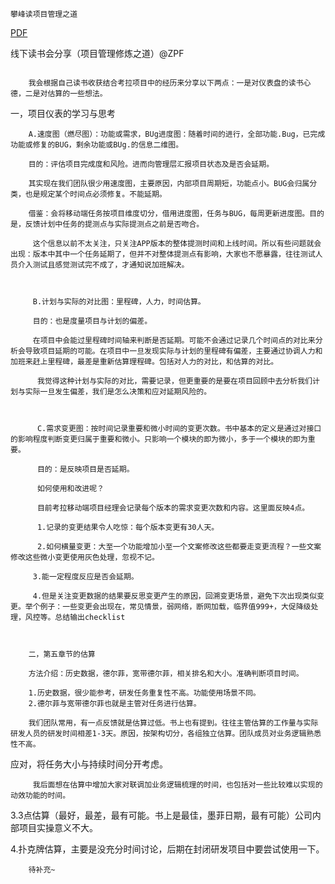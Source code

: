 ```
攀峰读项目管理之道
```

[PDF](http://p319p95sa.bkt.clouddn.com/项目管理修炼之道读后感.pdf)

线下读书会分享（项目管理修炼之道）@ZPF

```

    我会根据自己读书收获结合考拉项目中的经历来分享以下两点：一是对仪表盘的读书心德，二是对估算的一些想法。
```

一，项目仪表的学习与思考

```
    A.速度图（燃尽图）：功能或需求，BUg进度图：随着时间的进行，全部功能.Bug，已完成功能或修复的BUG，剩余功能或BUg.的信息二维图。

    目的：评估项目完成度和风险。进而向管理层汇报项目状态及是否会延期。

    其实现在我们团队很少用速度图，主要原因，内部项目周期短，功能点小。BUG会归属分类，也是规定某个时间点必须修复。不能延期。

    借鉴：会将移动端任务按项目维度切分，借用进度图，任务与BUG，每周更新进度图。目的是，反馈计划中任务的提测点与实际提测点之前是否吻合。

     这个信息以前不太关注，只关注APP版本的整体提测时间和上线时间。所以有些问题就会出现：版本中其中一个任务延期了，但并不对整体提测点有影响，大家也不愿暴露，往往测试人员介入测试且感觉测试完不成了，才通知说加班解决。



     B.计划与实际的对比图：里程碑，人力，时间估算。

     目的：也是度量项目与计划的偏差。

     在项目中会能过里程碑时间轴来判断是否延期。可能不会通过记录几个时间点的对比来分析会导致项目延期的可能。在项目中一旦发现实际与计划的里程碑有偏差，主要通过协调人力和加班来赶上里程碑，最差是重新估算理程碑。包括对人力的对比，和估算的对比。

      我觉得这种计划与实际的对比，需要记录，但更重要的是要在项目回顾中去分析我们计划与实际一旦发生偏差，我们是怎么决策和应对延期风险的。



      C.需求变更图：按时间记录重要和微小时间的变更次数。书中基本的定义是通过对接口的影响程度判断变更归属于重要和微小。只影响一个模块的即为微小，多于一个模块的即为重要。

      目的：是反映项目是否延期。

      如何使用和改进呢？

      目前考拉移动端项目经理会记录每个版本的需求变更次数和内容。这里面反映4点。

      1.记录的变更结果令人吃惊：每个版本变更有30人天。

      2.如何横量变更：大至一个功能增加小至一个文案修改这些都要走变更流程？一些文案修改这些微小变更使用灰色处理，忽视不记。

     3.能一定程度反应是否会延期。

     4.但是关注变更数据的结果要反思变更产生的原因，回溯变更场景，避免下次出现类似变更。举个例子：一些变更会出现在，常见情景，弱网络，断网加载，临界值999+，大促降级处理，风控等。总结输出checklist



    二，第五章节的估算

    方法介绍：历史数据，德尔菲，宽带德尔菲，相关排名和大小。准确判断项目时间。

    1.历史数据，很少能参考，研发任务重复性不高。功能使用场景不同。
    2.德尔菲与宽带德尔菲也就是主管对任务进行估算。

    我们团队常用，有一点反馈就是估算过低。书上也有提到。往往主管估算的工作量与实际研发人员的研发时间相差1-3天。原因，按架构切分，各组独立估算。团队成员对业务逻辑熟悉性不高。
```

应对，将任务大小与持续时间分开考虑。

```
     我后面想在估算中增加大家对联调加业务逻辑梳理的时间，也包括对一些比较难以实现的动效功能的时间。
```

3.3点估算（最好，最差，最有可能。书上是最佳，墨菲日期，最有可能）公司内部项目实操意义不大。

4.扑克牌估算，主要是没充分时间讨论，后期在封闭研发项目中要尝试使用一下。

```
    待补充~
```



